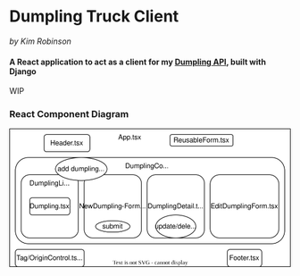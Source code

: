 # Dumpling Truck Client
_by Kim Robinson_

#### A React application to act as a client for my [Dumpling API](https://github.com/kimmykokonut/dumpling-api), built with Django

WIP

### React Component Diagram
![Component Diagram](./src/assets/diagram.drawio.svg)